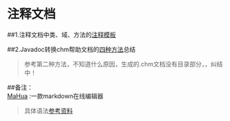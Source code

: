 注释文档
====     
 
 
   
   


##1.注释文档中类、域、方法的[注释模板](http://blog.163.com/huxb23@126/blog/static/62589818201057112346117/)

##2.Javadoc转换chm帮助文档的[四种方法](http://www.blogjava.net/lishunli/archive/2010/01/07/308618.html)总结

>参考第二种方法，不知道什么原因，生成的.chm文档没有目录部分，，纠结中！


##备注：  
  [MaHua](http://mahua.jser.me/) :一款markdown在线编辑器    
    
>具体语法[参考资料](http://wenku.baidu.com/view/3b0be83b83c4bb4cf7ecd1ab.html)  

